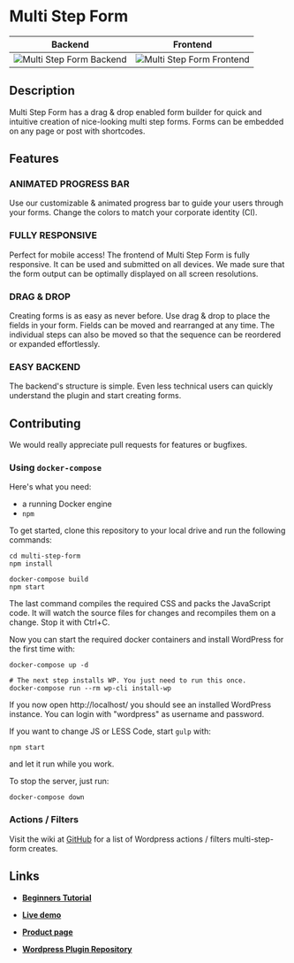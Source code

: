 # Multi Step Form 
Backend                                      |  Frontend
:-------------------------------------------:|:---------------------------------------------:
![Multi Step Form Backend](screenshot-1.jpg) | ![Multi Step Form Frontend](screenshot-2.jpg)

## Description 
Multi Step Form has a drag & drop enabled form builder for quick and intuitive creation of nice-looking multi step forms. Forms can be embedded on any page or post with shortcodes.

## Features

### ANIMATED PROGRESS BAR 
Use our customizable & animated progress bar to guide your users through your forms. Change the colors to match your corporate identity (CI).

### FULLY RESPONSIVE 
Perfect for mobile access! The frontend of Multi Step Form is fully responsive. It can be used and submitted on all devices. We made sure that the form output can be optimally displayed on all screen resolutions.

### DRAG & DROP 
Creating forms is as easy as never before. Use drag & drop to place the fields in your form. Fields can be moved and rearranged at any time. The individual steps can also be moved so that the sequence can be reordered or expanded effortlessly.

### EASY BACKEND 
The backend's structure is simple. Even less technical users can quickly understand the plugin and start creating forms.


## Contributing
We would really appreciate pull requests for features or bugfixes.

### Using `docker-compose`

Here's what you need:
* a running Docker engine
* `npm`

To get started, clone this repository to your local drive and run the following commands:

```
cd multi-step-form
npm install

docker-compose build
npm start
```

The last command compiles the required CSS and packs the JavaScript code. It will watch the source files for changes and recompiles them on a change. Stop it with Ctrl+C.

Now you can start the required docker containers and install WordPress for the first time with:
```
docker-compose up -d

# The next step installs WP. You just need to run this once.
docker-compose run --rm wp-cli install-wp
```

If you now open http://localhost/ you should see an installed WordPress instance. You can login with "wordpress" as username and password.

If you want to change JS or LESS Code, start `gulp` with:
```
npm start
```
and let it run while you work.

To stop the server, just run:
```
docker-compose down
```

### Actions / Filters

Visit the wiki at [GitHub](https://github.com/mlooft/multi-step-form/wiki/Hooks) for a list of Wordpress actions / filters multi-step-form creates.

## Links
* **[Beginners Tutorial](http://mondula.com/en/2017/01/06/multi-step-form-anleitung/ "Multi Step Form | Beginners Tutorial")**

* **[Live demo](http://demo.multi-step-form.mondula.com/ "Multi Step Form | Live Demo")**

* **[Product page](http://multi-step-form.mondula.com/ "Multi Step Form")**

* **[Wordpress Plugin Repository](https://wordpress.org/plugins/multi-step-form/)**
